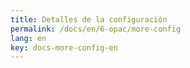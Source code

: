 ```yaml
---
title: Detalles de la configuración
permalink: /docs/en/6-opac/more-config
lang: en
key: docs-more-config-en
---
```

